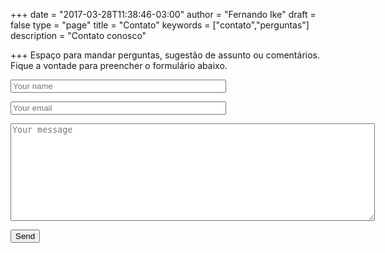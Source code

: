 +++
date = "2017-03-28T11:38:46-03:00"
author = "Fernando Ike"
draft = false
type = "page"
title = "Contato"
keywords = ["contato","perguntas"]
description = "Contato conosco"

+++
Espaço para mandar perguntas, sugestão de assunto ou comentários. Fique a vontade para preencher o formulário abaixo.

<form method="POST" action="http://formspree.io/naestradadevops@gmail.com">
  <p>
  <input type="nome" name="nome" placeholder="Your name" size="40">
  </p>
  <p>
  <input type="email" name="email" placeholder="Your email" size="40">
  </p>
  <p>
  <textarea name="message" placeholder="Your message" cols="70" rows=10></textarea>
  </p>
  <button type="submit">Send</button>
</form>
